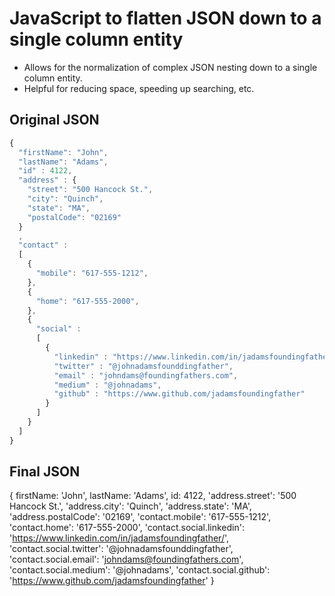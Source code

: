 # JavaScript to flatten JSON down to a single column entity

* Allows for the normalization of complex JSON nesting down to a single column entity.
* Helpful for reducing space, speeding up searching, etc.

## Original JSON
```javascript
{
  "firstName": "John",
  "lastName": "Adams",
  "id" : 4122,
  "address" : {
    "street": "500 Hancock St.", 
    "city": "Quinch", 
    "state": "MA", 
    "postalCode": "02169"
  }
  ,
  "contact" : 
  [ 
    {
      "mobile": "617-555-1212", 
    },
    {
      "home": "617-555-2000",
    },
    {
      "social" :
      [
        {
          "linkedin" : "https://www.linkedin.com/in/jadamsfoundingfather/",
          "twitter" : "@johnadamsfounddingfather",
          "email" : "johndams@foundingfathers.com",
          "medium" : "@johnadams",
          "github" : "https://www.github.com/jadamsfoundingfather"
        }
      ]
    }
  ]
}
```

## Final JSON
{ firstName: 'John',
  lastName: 'Adams',
  id: 4122,
  'address.street': '500 Hancock St.',
  'address.city': 'Quinch',
  'address.state': 'MA',
  'address.postalCode': '02169',
  'contact.mobile': '617-555-1212',
  'contact.home': '617-555-2000',
  'contact.social.linkedin': 'https://www.linkedin.com/in/jadamsfoundingfather/',
  'contact.social.twitter': '@johnadamsfounddingfather',
  'contact.social.email': 'johndams@foundingfathers.com',
  'contact.social.medium': '@johnadams',
  'contact.social.github': 'https://www.github.com/jadamsfoundingfather' }

